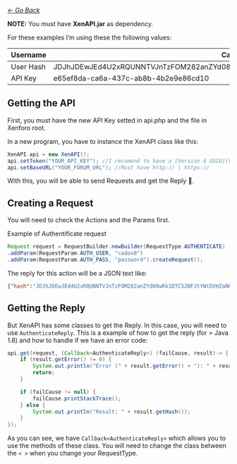 *[<- Go Back](index.md)*

**NOTE:** You must have **XenAPI.jar** as dependency.

For these examples I’m using these the following values:

| Username | Cadox8 |
| --- | --- |
| User Hash | JDJhJDEwJEd4U2xRQUNNTVJnTzFOM282anZYd08wRk1DTC52NFJtYWtDVHZaNHo1SUZvR0hzUVpLTkU2 |
| API Key | e65ef8da-ca6a-437c-ab8b-4b2e9e86cd10 |

## Getting the API
First, you must have the new API Key setted in api.php and the file in Xenforo root.

In a new program, you have to instance the XenAPI class like this:
```java
XenAPI api = new XenAPI();
api.setToken("YOUR_API_KEY"); //I recomend to have a [Version 4 UUID](http://uuidgenerator.net) as the Key
api.setBaseURL("YOUR_FORUM_URL"); //Must have http:// | https://
```

With this, you will be able to send Requests and get the Reply 💃.

## Creating a Request
You will need to check the Actions and the Params first.

Example of Authentificate request
```java
Request request = RequestBuilder.newBuilder(RequestType.AUTHENTICATE)
.addParam(RequestParam.AUTH_USER, "cadox8")
.addParam(RequestParam.AUTH_PASS, "password").createRequest();
```

The reply for this action will be a JSON text like:
```json
{"hash":"JDJhJDEwJEd4U2xRQUNNTVJnTzFOM282anZYd08wRk1DTC52NFJtYWtDVHZaNHo1SUZvR0hzUVpLTkU2"}
```

## Getting the Reply

But XenAPI has some classes to get the Reply. In this case, you will need to use ``AuthenticateReply``.
This is a example of how to get the reply (for > Java 1.8) and how to handle if we have an error code:

```java
api.get(request, (Callback<AuthenticateReply>) (failCause, result)-> {
    if (result.getError() != 0) {
        System.out.println("Error (" + result.getError() + "): " + result.getMessage());
        return;
    }

    if (failCause != null) {
        failCause.printStackTrace();
    } else {
        System.out.println("Result: " + result.getHash());
    }
});
```

As you can see, we have ``Callback<AuthenticateReply>`` which allows you to use the methods of these class. You will need to change the class between the ``< >`` when you change your RequestType.
